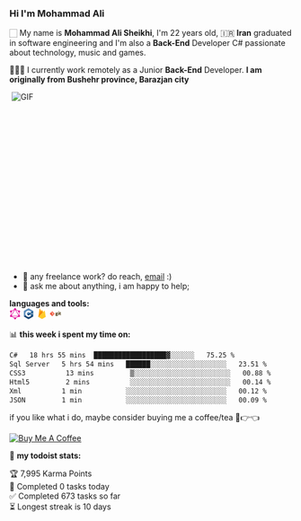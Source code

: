 ###  Hi I'm Mohammad Ali
🏻 My name is <b>Mohammad Ali Sheikhi</b>, I'm 22 years old, 🇮🇷 <b>Iran</b> graduated in software engineering and I'm also a <b>Back-End</b> Developer C# passionate about technology, music and games.</p>

👨🏻‍💻 I currently work remotely as a Junior <b>Back-End</b> Developer.
<b>I am originally from Bushehr province, Barazjan city</b>

  <img align="right" alt="GIF" src="https://github.com/abhisheknaiidu/abhisheknaiidu/blob/master/code.gif?raw=true" width="500" height="320" />
  
- 💼 any freelance work? do reach, [email](mailto:abhishek.naidu@cred.club) :)
- 💬 ask me about anything, i am happy to help;

**languages and tools:**  
<code><img height="20" src="https://raw.githubusercontent.com/github/explore/5c058a388828bb5fde0bcafd4bc867b5bb3f26f3/topics/graphql/graphql.png"></code>
<code><img height="20" src="https://raw.githubusercontent.com/github/explore/80688e429a7d4ef2fca1e82350fe8e3517d3494d/topics/cpp/cpp.png"></code>
<code><img height="20" src="https://raw.githubusercontent.com/github/explore/80688e429a7d4ef2fca1e82350fe8e3517d3494d/topics/firebase/firebase.png"></code>
<code><img height="20" src="https://raw.githubusercontent.com/github/explore/80688e429a7d4ef2fca1e82350fe8e3517d3494d/topics/git/git.png"></code>

📊 **this week i spent my time on:**
<!--START_SECTION:waka-->

```text
C#   18 hrs 55 mins  ██████████████████▓░░░░░░   75.25 %
Sql Server   5 hrs 54 mins   ██████░░░░░░░░░░░░░░░░░░░   23.51 %
CSS3          13 mins         ▒░░░░░░░░░░░░░░░░░░░░░░░░   00.88 %
Html5         2 mins          ░░░░░░░░░░░░░░░░░░░░░░░░░   00.14 %
Xml          1 min           ░░░░░░░░░░░░░░░░░░░░░░░░░   00.12 %
JSON         1 min           ░░░░░░░░░░░░░░░░░░░░░░░░░   00.09 %
```

<!--END_SECTION:waka-->

if you like what i do, maybe consider buying me a coffee/tea 🥺👉👈

<a href="https://www.buymeacoffee.com/abhisheknaiidu" target="_blank"><img src="https://cdn.buymeacoffee.com/buttons/v2/default-red.png" alt="Buy Me A Coffee" width="150" ></a>

🚧 **my todoist stats:**
<!-- TODO-IST:START -->
🏆  7,995 Karma Points           
🌸  Completed 0 tasks today           
✅  Completed 673 tasks so far           
⏳  Longest streak is 10 days
<!-- TODO-IST:END -->





